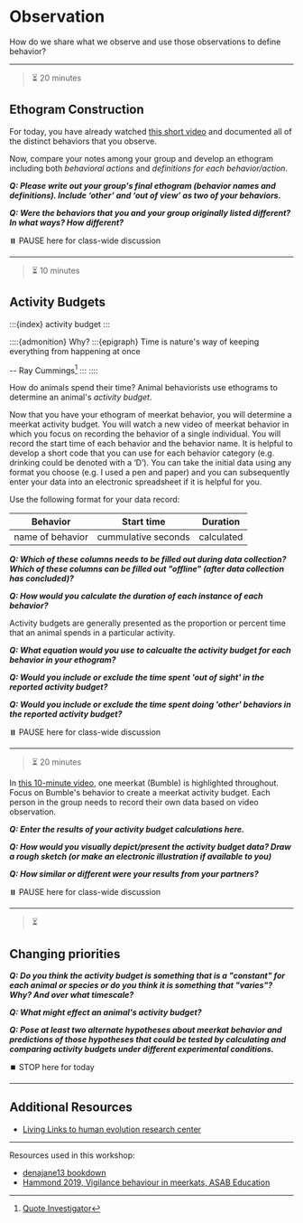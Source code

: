 # Observation

How do we share what we observe and use those observations to define behavior?

---
> ⏳ 20 minutes

## Ethogram Construction

For today, you have already watched [this short video](https://vimeo.com/80600819) and documented all of the distinct behaviors that you observe. 

Now, compare your notes among your group and develop an ethogram including both *behavioral actions* and *definitions for each behavior/action*.

***Q: Please write out your group's final ethogram (behavior names and definitions). Include ‘other’ and ‘out of view’ as two of your behaviors.***

***Q: Were the behaviors that you and your group originally listed different? In what ways? How different?***

⏸️ PAUSE here for class-wide discussion


---
> ⏳ 10 minutes

## Activity Budgets

:::{index} activity budget
:::

::::{admonition} Why?
:::{epigraph}
Time is nature's way of keeping everything from happening at once

-- Ray Cummings[^timequote]
:::
::::

[^timequote]: [Quote Investigator](https://quoteinvestigator.com/2019/07/06/time/)

How do animals spend their time? Animal behaviorists use ethograms to determine an animal's *activity budget*. 

Now that you have your ethogram of meerkat behavior, you will determine a meerkat activity budget. You will watch a new video of meerkat behavior in which you focus on recording the behavior of a single individual. You will record the start time of each behavior and the behavior name. It is helpful to develop a short code that you can use for each behavior category (e.g. drinking could be denoted with a ‘D’). You can take the initial data using any format you choose (e.g. I used a pen and paper) and you can subsequently enter your data into an electronic spreadsheet if it is helpful for you.

Use the following format for your data record:

| **Behavior** | **Start time** | **Duration** |
| --- | --- | --- |
| name of behavior | cummulative seconds | calculated | 

***Q: Which of these columns needs to be filled out during data collection? Which of these columns can be filled out "offline" (after data collection has concluded)?***

***Q: How would you calculate the duration of each instance of each behavior?***

Activity budgets are generally presented as the proportion or percent time that an animal spends in a particular activity. 

***Q: What equation would you use to calcualte the activity budget for each behavior in your ethogram?***

***Q: Would you include or exclude the time spent 'out of sight' in the reported activity budget?***

***Q: Would you include or exclude the time spent doing 'other' behaviors in the reported activity budget?*** 

⏸️ PAUSE here for class-wide discussion


---
> ⏳ 20 minutes

In [this 10-minute video](https://vimeo.com/80602697), one meerkat (Bumble) is highlighted throughout. Focus on Bumble's behavior to create a meerkat activity budget. Each person in the group needs to record their own data based on video observation.

***Q: Enter the results of your activity budget calculations here.***

***Q: How would you visually depict/present the activity budget data? Draw a rough sketch (or make an electronic illustration if available to you)***

***Q: How similar or different were your results from your partners?***

⏸️ PAUSE here for class-wide discussion


---
> ⏳ 

## Changing priorities

***Q: Do you think the activity budget is something that is a "constant" for each animal or species or do you think it is something that "varies"? Why? And over what timescale?***

***Q: What might effect an animal's activity budget?***

***Q: Pose at least two alternate hypotheses about meerkat behavior and predictions of those hypotheses that could be tested by calculating and comparing activity budgets under different experimental conditions.***


⏹️ STOP here for today



---
## Additional Resources

- [Living Links to human evolution research center](https://living-links.org/resources/materials-for-teachers/measuring-behaviour-lesson-plan/)

---

Resources used in this workshop: 
- [denajane13 bookdown](https://bookdown.org/denajane13/BIONB_2210_Summer_2021/field-lab-2-ethograms-and-activity-budgets.html#part-1.-build-an-ethogram-from-meerkat-observations)
- [Hammond 2019, Vigilance behaviour in meerkats, ASAB Education](https://www.asab.org/s/EDU-ASAB-Vigilance-behaviour-in-meerkats-compressed.pdf)
